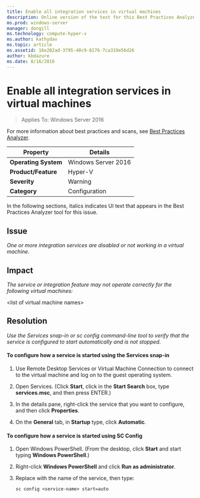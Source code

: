```yaml
---
title: Enable all integration services in virtual machines
description: Online version of the text for this Best Practices Analyzer rule.
ms.prod: windows-server
manager: dongill
ms.technology: compute-hyper-v
ms.author: kathydav
ms.topic: article
ms.assetid: 16e202ad-3795-40c9-8176-7ca319e56d26
author: kbdazure
ms.date: 8/16/2016
---
```

# Enable all integration services in virtual machines

>Applies To: Windows Server 2016

For more information about best practices and scans, see [Best Practices Analyzer](https://go.microsoft.com/fwlink/?LinkId=122786).  
  
|Property|Details|  
|-|-|  
|**Operating System**|Windows Server 2016|  
|**Product/Feature**|Hyper-V|  
|**Severity**|Warning|  
|**Category**|Configuration|  
  
In the following sections, italics indicates UI text that appears in the Best Practices Analyzer tool for this issue.  
  
## Issue  
  
*One or more integration services are disabled or not working in a virtual machine.*  
  
## Impact  
  
*The service or integration feature may not operate correctly for the following virtual machines:*  
  
\<list of virtual machine names>  
  
## Resolution  
  
*Use the Services snap-in or sc config command-line tool to verify that the service is configured to start automatically and is not stopped.*  
  
#### To configure how a service is started using the Services snap-in  
  
1.  Use Remote Desktop Services or Virtual Machine Connection to connect to the virtual machine and log on to the guest operating system.  
  
2.  Open Services. (Click **Start**, click in the **Start Search** box, type **services.msc**, and then press ENTER.)  
  
3.  In the details pane, right-click the service that you want to configure, and then click **Properties**.  
  
4.  On the **General** tab, in **Startup** type, click **Automatic**.  
  
#### To configure how a service is started using SC Config  
  
1.  Open Windows PowerShell. (From the desktop, click **Start** and start typing **Windows PowerShell**.)  
  
2.  Right-click **Windows PowerShell** and click **Run as administrator**.  
  
3.  Replace <service-name> with the name of the service, then type:  
  
    ```  
    sc config <service-name> start=auto  
    ```  
  


